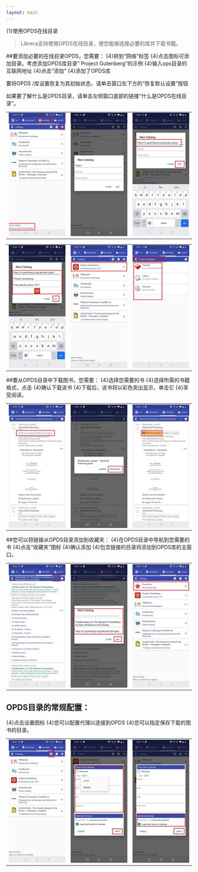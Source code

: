 ```yaml
---
layout: main
---
```


{1}使用OPDS在线目录

> Librera支持使用OPDS在线目录，使您能够连接必要的库并下载书籍。

##要添加必要的在线目录OPDS，您需要：
{4}转到“网络”标签
{4}点击图标可添加目录。考虑添加OPDS库目录“ Project Gutenberg”的示例
{4}输入ops目录的互联网地址
{4}点击“添加”
{4}添加了OPDS库

要将OPDS /库设置恢复为其初始状态，请单击窗口左下方的“恢复默认设置”按钮

如果要了解什么是OPDS目录，请单击左侧窗口底部的链接“什么是OPDS在线目录”。

||||
|-|-|-|
|![](1.jpg)|![](2.jpg)|![](3.jpg)|

||||
|-|-|-|
|![](4.jpg)|![](5.jpg)|![](6.jpg)|


##要从OPDS目录中下载图书，您需要：
{4}选择您需要的书
{4}选择所需的书籍格式，点击
{4}确认下载该书
{4}下载后，该书将以彩色突出显示，单击它
{4}享受阅读。

||||
|-|-|-|
|![](7.jpg)|![](8.jpg)|![](9.jpg)|


##您可以将链接从OPDS目录添加到收藏夹：
{4}在OPDS目录中导航到您需要的书
{4}点击“收藏夹”图标
{4}确认添加
{4}包含链接的目录将添加到OPDS库的主窗口。

||||
|-|-|-|
|![](10.jpg)|![](11.jpg)|![](12.jpg)|


## OPDS目录的常规配置：
{4}点击设置图标
{4}您可以配置代理以连接到OPDS
{4}您可以指定保存下载的图书的目录。

||||
|-|-|-|
|![](17.jpg)|![](18.jpg)|![](19.jpg)|





